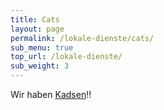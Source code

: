 ```yaml
---
title: Cats
layout: page
permalink: /lokale-dienste/cats/
sub_menu: true
top_url: /lokale-dienste/
sub_weight: 3
---
```


Wir haben [Kadsen](http://cats.ffda/)!!
